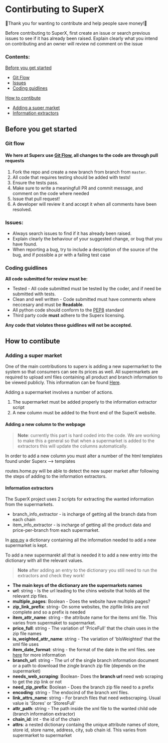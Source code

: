 # Contirbuting to SuperX
:tada:Thank you for wanting to contribute and help people save money!:tada:

Before contributing to SuperX, first create an issue or search previous issues to see if it has already been raised. 
Explain clearly what you intend on contributing and an owner will review nd comment on the issue

### Contents:
[Before you get started](#Before-you-get-started)
  * [Git Flow](#Git-flow)
  * [Issues](#issues)
  * [Coding guidlines](#Coding-guidlines)

[How to contibute](#How-to-contibute)
  * [Adding a super market](#Adding-a-super-market) 
  * [Information extractors](#Information-extractors)

## Before you get started
### Git flow
#### We here at Superx use [Git Flow](https://guides.github.com/introduction/flow/index.html), all changes to the code are through pull requests

1. Fork the repo and create a new branch from branch from `master`.
2. All code that requires testing should be added with tests!
3. Ensure the tests pass.
4. Make sure to write a meaningfull PR and commit message, and comment on the code where needed
5. Issue that pull request!
6. A developer will review it and accept it when all comments have been resolved.

### Issues:
* Always search issues to find if it has already been raised.
* Explain clearly the behaviour of your suggested change, or bug that you have found.
* When reporting a bug, try to include a description of the source of the bug, and if possible a pr with a failing test case

### Coding guidlines
**All code submitted for review must be:**
* Tested - All code submitted must be tested by the coder, and if need be submitted with tests.
* Clean and well written - Code submitted must have comments where neccesary and must be **Readable**.
* All python code should conform to the [PEP8](https://www.python.org/dev/peps/pep-0008/) standard
* Third party code **must** adhere to the Superx licensing.

**Any code that violates these guidlines will not be accepted.**

## How to contibute
### Adding a super market

One of the main contributions to superx is adding a new supermarket to the system so that consumers can see its prices as well.
All supermarkets are required to upload xml files containing all product and branch information to be viewed publicly.
This information can be found [Here](https://www.consumers.org.il/item/transparency_price).

Adding a supermarket involves a number of actions.
1. The supermarket must be added properly to the information extractor script
2. A new column must be added to the front end of the SuperX website.

#### Adding a new column to the webpage

> **Note**: currently this part is hard coded into the code. 
We are working to make this a general so that when a supermarket is added to the extractors this will update the columns automatically. 

In order to add a new column you must alter a number of the html templates found under Superx --> templates

routes.home.py will be able to detect the new super market after following the steps of adding to the information extractors.

#### Information extractors
The SuperX project uses 2 scripts for extracting the wanted information from the supermarkets.
* branch_info_extractor - is incharge of getting all the branch data from each chain
* item_info_extractor - is incharge of getting all the product data and price-per-branch from each supermarket.

In [app.py](https://github.com/beyond-io/superx/blob/master/superx/app.py) a dictionary containing all the information needed to add a new supermarket is kept.

To add a new supermarekt all that is needed it to add a new entry into the dictionary with all the relevant values.

> **Note** after adding an entry to the dictionary you still need to run the extractors and check they work!

* **The main keys of the dictionary are the supermarkets names**
* **url**: string - Is the url leading to the chins website that holds all the relevant zip files.
* **multiple_pages**: Boolean - Does the website have multiple pages?  
* **zip_link_prefix**: string- On some websites, the zipfile links are not complete and so a prefix is needed
* **item_attr_name**: string - the attribute name for the items xml file. This varies from supermaket to supermarket.
* **price_full**: string - The variation of 'PriceFull' that the chain uses in the zip file names
* **is_weighted_attr_name**: string - The variation of 'bIsWeighted' that the xml file uses
* **item_date_format**: string - the format of the date in the xml files. see [here](https://docs.python.org/3/library/datetime.html) for more information
* **branch_url**: string - The url of the single branch information document or a path to download the zingle branch zip file (depends on the supermarket)
* **needs_web_scraping**: Boolean- Does the **branch url** need web scraping to get the zip link or not
* **need_zip_prefix**: Boolean - Does the branch zip file need to a prefix
* **encoding**: string - The endocind of the branch xml files.
* **link_attrs_name**: string - For branch files that need webscraping. Usual value is 'Stores' or 'StoresFull' 
* **attr_path**: string - The path inside the xml file to the wanted child ode (branch information extractor)
* **chain_id**: int - the id of the chain
* **attrs**: a nested dictionary containg the unique attribute names of store, store id, store name, address, city, sub chain id. This varies from supermarket to supermarket

